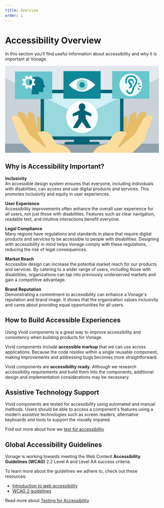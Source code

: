 ```yaml
---
title: Overview
order: 1
---
```


# Accessibility Overview

In this section you’ll find useful information about accessibility and why it is important at Vonage.

![accessibility](/assets/images/accessibility.jpeg)

## Why is Accessibility Important?

**Inclusivity**<br />
An accessible design system ensures that everyone, including individuals with disabilities, can access and use digital products and services. This promotes inclusivity and equity in user experiences.

**User Experience**<br />
Accessibility improvements often enhance the overall user experience for all users, not just those with disabilities. Features such as clear navigation, readable text, and intuitive interactions benefit everyone.

**Legal Compliance**<br />
Many regions have regulations and standards in place that require digital products and services to be accessible to people with disabilities. Designing with accessibility in mind helps Vonage comply with these regulations, reducing the risk of legal consequences.

**Market Reach**<br />
Accessible design can increase the potential market reach for our products and services. By catering to a wider range of users, including those with disabilities, organizations can tap into previously underserved markets and gain a competitive advantage.

**Brand Reputation**<br />
Demonstrating a commitment to accessibility can enhance a Vonage's reputation and brand image. It shows that the organization values inclusivity and cares about providing equal opportunities for all users.

## How to Build Accessible Experiences

Using Vivid components is a great way to improve accessibility and consistency when building products for Vonage.

Vivid components include **accessible markup** that we can use across applications. Because the code resides within a single reusable component, making improvements and addressing bugs becomes more straightforward.

Vivid components are **accessibility ready**. Although we research accessibility requirements and build them into the components, additional design and implementation considerations may be necessary.

## Assistive Technology Support

Vivid components are tested for accessibility using automated and manual methods. Users should be able to access a component's features using a modern assistive technologies such as screen readers, alternative keyboards and tools to support the visually impared.

Find out more about how we [test for accessibility](/accessibility/testing-for-accessibility/)

## Global Accessibility Guidelines

Vonage is working towards meeting the Web Content **Accessibility Guidelines (WCAG)** 2.2 Level A and Level AA success criteria.

To learn more about the guidelines we adhere to, check out these resources:

- [Introduction to web accessibility](https://www.w3.org/WAI/fundamentals/accessibility-intro/)
- [WCAG 2 guidelines](https://www.w3.org/WAI/standards-guidelines/wcag/)

Read more about [Testing for Accessibility](/accessibility/testing/)
